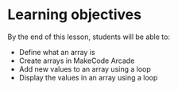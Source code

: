 # Learning objectives

By the end of this lesson, students will be able to:

- Define what an array is
- Create arrays in MakeCode Arcade
- Add new values to an array using a loop
- Display the values in an array using a loop
